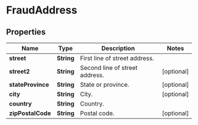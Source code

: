 

# FraudAddress

## Properties

Name | Type | Description | Notes
------------ | ------------- | ------------- | -------------
**street** | **String** | First line of street address. | 
**street2** | **String** | Second line of street address. |  [optional]
**stateProvince** | **String** | State or province. |  [optional]
**city** | **String** | City. |  [optional]
**country** | **String** | Country. | 
**zipPostalCode** | **String** | Postal code. |  [optional]




